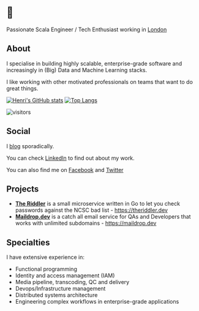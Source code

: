 # :wave:

Passionate Scala Engineer / Tech Enthusiast working in [London](https://goo.gl/maps/pidfad2oo5e6BCX48)

## About

I specialise in building highly scalable, enterprise-grade software and increasingly in (Big) Data and Machine Learning stacks.

I like working with other motivated professionals on teams that want to do great things.

[![Henri's GitHub stats](https://github-readme-stats.vercel.app/api?username=henricook&show_icons=true&hide_border=true&theme=dracula)](https://github.com/anuraghazra/github-readme-stats)
[![Top Langs](https://github-readme-stats.vercel.app/api/top-langs/?username=henricook&hide=ruby,css&theme=dracula&hide_border=true&exclude_repo=crispy-train&layout=compact)](https://github.com/anuraghazra/github-readme-stats)
<br />

![visitors](https://visitor-badge.laobi.icu/badge?page_id=henricook.henricook)
 
## Social

I [blog](https://blog.henricook.com) sporadically.

You can check [LinkedIn](http://www.linkedin.com/in/henricook) to find out about my work.

You can also find me on [Facebook](https://www.facebook.com/henri.cook) and [Twitter](https://www.twitter.com/henricook)

## Projects

- [**The Riddler**](https://theriddler.dev) is a small microservice written in Go to let you check passwords against the NCSC bad list - https://theriddler.dev
- [**Maildrop.dev**](https://maildrop.dev) is a catch all email service for QAs and Developers that works with unlimited subdomains - https://maildrop.dev

## Specialties

I have extensive experience in:

- Functional programming
- Identity and access management (IAM)
- Media pipeline, transcoding, QC and delivery
- Devops/Infrastructure management
- Distributed systems architecture
- Engineering complex workflows in enterprise-grade applications
